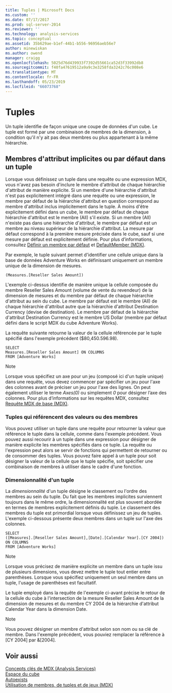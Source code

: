 ```yaml
---
title: Tuples | Microsoft Docs
ms.custom: ''
ms.date: 07/17/2017
ms.prod: sql-server-2014
ms.reviewer: ''
ms.technology: analysis-services
ms.topic: conceptual
ms.assetid: 35b629ae-b1ef-44b1-b556-96956aeb56e7
author: minewiskan
ms.author: owend
manager: craigg
ms.openlocfilehash: 5025d76d439933f7392d55661ca52d3f33992db8
ms.sourcegitcommit: f40fa47619512a9a9c3e3258fda3242c76c008e6
ms.translationtype: MT
ms.contentlocale: fr-FR
ms.lasthandoff: 05/23/2019
ms.locfileid: "66073768"
---
```

# <a name="tuples"></a>Tuples
  Un tuple identifie de façon unique une coupe de données d'un cube. Le tuple est formé par une combinaison de membres de la dimension, à condition qu'il n'y ait pas deux membres ou plus appartenant à la même hiérarchie.  
  
## <a name="implicit-or-default-attribute-members-in-a-tuple"></a>Membres d'attribut implicites ou par défaut dans un tuple  
 Lorsque vous définissez un tuple dans une requête ou une expression MDX, vous n'avez pas besoin d'inclure le membre d'attribut de chaque hiérarchie d'attribut de manière explicite. Si un membre d'une hiérarchie d'attribut n'est pas explicitement intégré dans une requête ou une expression, le membre par défaut de la hiérarchie d'attribut en question correspond au membre d'attribut inclus implicitement dans le tuple. À moins d'être explicitement défini dans un cube, le membre par défaut de chaque hiérarchie d'attribut est le membre (All) s'il existe. Si un membre (All) n'existe pas dans une hiérarchie d'attribut, le membre par défaut est un membre au niveau supérieur de la hiérarchie d'attribut. La mesure par défaut correspond à la première mesure précisée dans le cube, sauf si une mesure par défaut est explicitement définie. Pour plus d’informations, consultez [Définir un membre par défaut](../attribute-properties-define-a-default-member.md) et [DefaultMember &#40;MDX&#41;](/sql/mdx/defaultmember-mdx).  
  
 Par exemple, le tuple suivant permet d'identifier une cellule unique dans la base de données Adventure Works en définissant uniquement un membre unique de la dimension de mesures.  
  
```  
(Measures.[Reseller Sales Amount])  
```  
  
 L'exemple ci-dessus identifie de manière unique la cellule composée du membre Reseller Sales Amount (volume de vente du revendeur) de la dimension de mesures et du membre par défaut de chaque hiérarchie d'attribut au sein du cube. Le membre par défaut est le membre (All) de chaque hiérarchie d'attribut autre que la hiérarchie d'attribut Destination Currency (devise de destination). Le membre par défaut de la hiérarchie d'attribut Destination Currency est le membre US Dollar (membre par défaut défini dans le script MDX du cube Adventure Works).  
  
 La requête suivante retourne la valeur de la cellule référencée par le tuple spécifié dans l'exemple précédent ($80,450.596.98).  
  
```  
SELECT   
Measures.[Reseller Sales Amount] ON COLUMNS   
FROM [Adventure Works]  
```  
  
> [!NOTE]  
>  Lorsque vous spécifiez un axe pour un jeu (composé ici d'un tuple unique) dans une requête, vous devez commencer par spécifier un jeu pour l'axe des colonnes avant de préciser un jeu pour l'axe des lignes. On peut également utiliser le terme *Axes(0)* ou simplement *0* pour désigner l’axe des colonnes. Pour plus d’informations sur les requêtes MDX, consultez [Requête MDX de base &#40;MDX&#41;](mdx-query-the-basic-query.md).  
  
### <a name="tuples-as-values-or-member-references"></a>Tuples qui référencent des valeurs ou des membres  
 Vous pouvez utiliser un tuple dans une requête pour retourner la valeur que référence le tuple dans la cellule, comme dans l'exemple précédent. Vous pouvez aussi recourir à un tuple dans une expression pour désigner de manière explicite les membres spécifiés dans ce tuple. La requête ou l'expression peut alors se servir de fonctions qui permettent de retourner ou de consommer des tuples. Vous pouvez faire appel à un tuple pour soit désigner la valeur de la cellule que le tuple spécifie, soit spécifier une combinaison de membres à utiliser dans le cadre d'une fonction.  
  
### <a name="tuple-dimensionality"></a>Dimensionnalité d'un tuple  
 La *dimensionnalité* d'un tuple désigne le classement ou l'ordre des membres au sein du tuple. Du fait que les membres implicites surviennent toujours dans le même ordre, la dimensionnalité est plus souvent abordée en termes de membres explicitement définis du tuple. Le classement des membres du tuple est primordial lorsque vous définissez un jeu de tuples. L'exemple ci-dessous présente deux membres dans un tuple sur l'axe des colonnes.  
  
```  
SELECT   
([Measures].[Reseller Sales Amount],[Date].[Calendar Year].[CY 2004]) ON COLUMNS   
FROM [Adventure Works]  
```  
  
> [!NOTE]  
>  Lorsque vous précisez de manière explicite un membre dans un tuple issu de plusieurs dimensions, vous devez mettre le tuple tout entier entre parenthèses. Lorsque vous spécifiez uniquement un seul membre dans un tuple, l'usage de parenthèses est facultatif.  
  
 Le tuple employé dans la requête de l'exemple ci-avant précise le retour de la cellule du cube à l'intersection de la mesure Reseller Sales Amount de la dimension de mesures et du membre CY 2004 de la hiérarchie d'attribut Calendar Year dans la dimension Date.  
  
> [!NOTE]  
>  Vous pouvez désigner un membre d'attribut selon son nom ou sa clé de membre. Dans l'exemple précédent, vous pouviez remplacer la référence à [CY 2004] par &[2004].  
  
## <a name="see-also"></a>Voir aussi  
 [Concepts clés de MDX &#40;Analysis Services&#41;](../key-concepts-in-mdx-analysis-services.md)   
 [Espace du cube](cube-space.md)   
 [Autoexists](autoexists.md)   
 [Utilisation de membres, de tuples et de jeux &#40;MDX&#41;](working-with-members-tuples-and-sets-mdx.md)  
  
  
